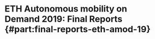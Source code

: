 # ETH Autonomous mobility on Demand 2019: Final Reports  {#part:final-reports-eth-amod-19}
<minitoc/>
